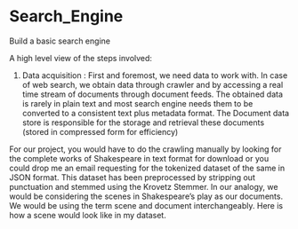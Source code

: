 # Search_Engine
Build a basic search engine

A high level view of the steps involved:

1. Data acquisition : First and foremost, we need data to work with. In case of web search, we obtain data through crawler and by accessing a real time stream of documents through document feeds. The obtained data is rarely in plain text and most search engine needs them to be converted to a consistent text plus metadata format. The Document data store is responsible for the storage and retrieval these documents (stored in compressed form for efficiency)

For our project, you would have to do the crawling manually by looking for the complete works of Shakespeare in text format for download or you could drop me an email requesting for the tokenized dataset of the same in JSON format. This dataset has been preprocessed by stripping out punctuation and stemmed using the Krovetz Stemmer. In our analogy, we would be considering the scenes in Shakespeare’s play as our documents. We would be using the term scene and document interchangeably. Here is how a scene would look like in my dataset.
